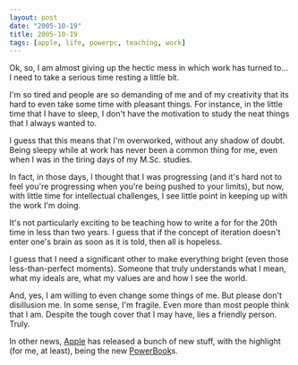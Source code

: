 ```yaml
---
layout: post
date: "2005-10-19"
title: 2005-10-19
tags: [apple, life, powerpc, teaching, work]
---
```

Ok, so, I am almost giving up the hectic mess in which work has
turned to... I need to take a serious time resting a little bit.

I'm so tired and people are so demanding of me and of my creativity
that its hard to even take some time with pleasant things. For
instance, in the little time that I have to sleep, I don't have the
motivation to study the neat things that I always wanted to.

I guess that this means that I'm overworked, without any shadow of
doubt. Being sleepy while at work has never been a common thing for
me, even when I was in the tiring days of my M.Sc. studies.

In fact, in those days, I thought that I was progressing (and it's
hard not to feel you're progressing when you're being pushed to
your limits), but now, with little time for intellectual
challenges, I see little point in keeping up with the work I'm
doing.

It's not particularly exciting to be teaching how to write a for
for the 20th time in less than two years. I guess that if the
concept of iteration doesn't enter one's brain as soon as it is
told, then all is hopeless.

I guess that I need a significant other to make everything bright
(even those less-than-perfect moments). Someone that truly
understands what I mean, what my ideals are, what my values are and
how I see the world.

And, yes, I am willing to even change some things of me. But please
don't disillusion me. In some sense, I'm fragile. Even more than
most people think that I am. Despite the tough cover that I may
have, lies a friendly person. Truly.

In other news, [Apple](http://www.apple.com/) has released a bunch
of new stuff, with the highlight (for me, at least), being the new
[PowerBook](http://www.apple.com/powerbook/)s.


